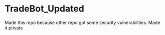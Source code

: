# TradeBot_Updated

Made this repo because other repo got some security vulnerabilities. Made it private
